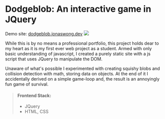 # Dodgeblob: An interactive game in JQuery

Demo site: [dodgeblob.jonaswong.dev](https://jllm.jonaswong.dev)
![](https://res.cloudinary.com/ds1s8ilcc/image/upload/v1737697292/Devsite/dodgeblob/Dodgeblob-main.png)

While this is by no means a professional portfolio, this project holds dear to my heart as it is my first ever web project as a student. Armed with only basic understanding of javascript, I created a purely static site with a js script that uses JQuery to manipulate the DOM. 

Unaware of what's possible I experimented with creating squishy blobs and collision detection with math, storing data on objects. At the end of it I accidentally derived on a simple game-loop and, the result is an annoyingly fun game of survival.

> #### Frontend Stack:
> - JQuery
> - HTML, CSS
